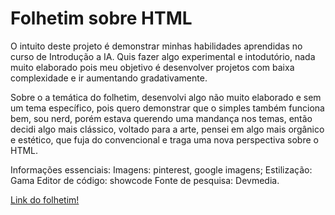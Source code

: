 # Folhetim sobre HTML
O intuito deste projeto é demonstrar minhas habilidades aprendidas no curso de Introdução a IA.
Quis fazer algo experimental e intodutório, nada muito elaborado pois meu objetivo é desenvolver projetos com baixa complexidade e ir aumentando gradativamente.

Sobre o a temática do folhetim, desenvolvi algo não muito elaborado e sem um tema específico, pois quero demonstrar que o simples também funciona bem, sou nerd, porém estava querendo uma mandança nos temas, então decidi algo mais clássico, voltado para a arte, pensei em algo mais orgânico e estético, que fuja do convencional e traga uma nova perspectiva sobre o HTML.

Informações essenciais:
Imagens: pinterest, google imagens;
Estilização: Gama
Editor de código: showcode
Fonte de pesquisa: Devmedia.
<p> 
  <a href="file:///C:/Users/thali/Downloads/Desvendando-HTML.pdf"  title="View PDF now"> Link do folhetim!</a>
  
  </p> 

